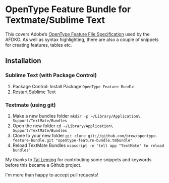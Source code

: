 # OpenType Feature Bundle for Textmate/Sublime Text

This covers Adobe’s [OpenType Feature File Specification](http://partners.adobe.com/public/developer/opentype/afdko/topic_feature_file_syntax.html) used by the AFDKO. As well as syntax highlighting, there are also a couple of snippets for creating features, tables etc.

## Installation

### Sublime Text (with Package Control)

1. Package Control: Install Package `OpenType Feature Bundle`
2. Restart Sublime Text

### Textmate (using git)

1. Make a new bundles folder `mkdir -p ~/Library/Application\ Support/TextMate/Bundles`
2. Open the new folder `cd ~/Library/Application\ Support/TextMate/Bundles`
3. Clone to your new folder `git clone git://github.com/brew/opentype-feature-bundle.git "opentype-feature-bundle.tmbundle"`
4. Reload TextMate Bundles `osascript -e 'tell app "TextMate" to reload bundles'`

My thanks to [Tal Leming](http://www.typesupply.com/) for contributing some snippets and keywords before this became a Github project.

I'm more than happy to accept pull requests!
